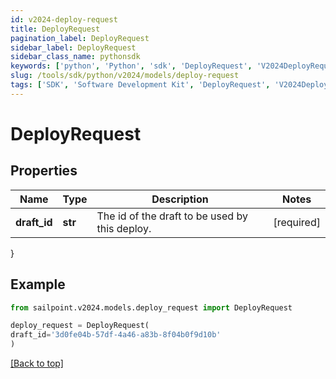 ```yaml
---
id: v2024-deploy-request
title: DeployRequest
pagination_label: DeployRequest
sidebar_label: DeployRequest
sidebar_class_name: pythonsdk
keywords: ['python', 'Python', 'sdk', 'DeployRequest', 'V2024DeployRequest'] 
slug: /tools/sdk/python/v2024/models/deploy-request
tags: ['SDK', 'Software Development Kit', 'DeployRequest', 'V2024DeployRequest']
---
```


# DeployRequest


## Properties

Name | Type | Description | Notes
------------ | ------------- | ------------- | -------------
**draft_id** | **str** | The id of the draft to be used by this deploy. | [required]
}

## Example

```python
from sailpoint.v2024.models.deploy_request import DeployRequest

deploy_request = DeployRequest(
draft_id='3d0fe04b-57df-4a46-a83b-8f04b0f9d10b'
)

```
[[Back to top]](#) 

